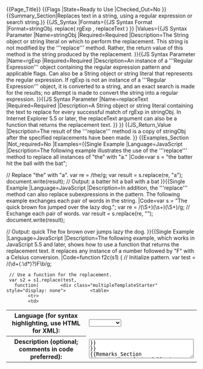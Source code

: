 {{Page_Title}}
{{Flags
|State=Ready to Use
|Checked_Out=No
}}
{{Summary_Section|Replaces text in a string, using a regular expression or search string.}}
{{JS_Syntax
|Formats={{JS Syntax Format
|Format=stringObj. replace( rgExp , replaceText )
}}
|Values={{JS Syntax Parameter
|Name=stringObj
|Required=Required
|Description=The String object or string literal on which to perform the replacement. This string is not modified by the '''replace''' method. Rather, the return value of this method is the string produced by the replacement.
}}{{JS Syntax Parameter
|Name=rgExp
|Required=Required
|Description=An instance of a '''Regular Expression''' object containing the regular expression pattern and applicable flags. Can also be a String object or string literal that represents the regular expression. If rgExp is not an instance of a '''Regular Expression''' object, it is converted to a string, and an exact search is made for the results; no attempt is made to convert the string into a regular expression.
}}{{JS Syntax Parameter
|Name=replaceText
|Required=Required
|Description=A String object or string literal containing the text to replace for every successful match of rgExp in stringObj. In Internet Explorer 5.5 or later, the replaceText argument can also be a function that returns the replacement text.
}}
}}
{{JS_Return_Value
|Description=The result of the '''replace''' method is a copy of stringObj after the specified replacements have been made.
}}
{{Examples_Section
|Not_required=No
|Examples={{Single Example
|Language=JavaScript
|Description=The following example illustrates the use of the '''replace''' method to replace all instances of "the" with "a."
|Code=var s = "the batter hit the ball with the bat";
 
 // Replace "the" with "a".
 var re = /the/g;
 var result = s.replace(re, "a");
 document.write(result);
 // Output: a batter hit a ball with a bat
}}{{Single Example
|Language=JavaScript
|Description=In addition, the '''replace''' method can also replace subexpressions in the pattern. The following example exchanges each pair of words in the string.
|Code=var s = "The quick brown fox jumped over the lazy dog.";
 var re = /(\S+)(\s+)(\S+)/g;
 // Exchange each pair of words.
 var result = s.replace(re, "");
 document.write(result);
 
 // Output:  quick The fox brown over jumps lazy the dog.
}}{{Single Example
|Language=JavaScript
|Description=The following example, which works in JavaScript 5.5 and later, shows how to use a function that returns the replacement text. It replaces any instance of a number followed by "F" with a Celsius conversion.
|Code=function f2c(s1) {
     // Initialize pattern.
     var test = /(\d+(\.\d*)?)F\b/g;
 
     // Use a function for the replacement.
     var s2 = s1.replace(test,
       function(		<div class="multipleTemplateStarter" style="display: none">			<table>
			<tr>
			<td> 
</p>
<table class="formtable">

<tr>
<th> Language (for syntax highlighting, use HTML for XML):
</th>
<td> <span class="inputSpan"><select id="input_38" tabindex="11" name="Single Example[num][Language]" class="createboxInput">	<option value=""></option>
<option value="HTML">HTML</option><option value="CSS">CSS</option><option value="JavaScript">JavaScript</option><option value="Other">Other</option></select></span>
</td></tr>
<tr>
<th> Description (optional; comments in code preferred):
</th>
<td> <span class="inputSpan"><textarea tabindex="11" name="Single Example[num][Description]" id="input_39" class="createboxInput" rows="3" cols="90" style="width: 100%">
}}
}}
{{Remarks_Section
|Remarks=Any of the following match variables can be used to identify the most recent match and the string from which it came. The match variables can be used in text replacement where the replacement string has to be determined dynamically.

{{{!}} class='wikitable'
{{!}}-
! Characters
! Meaning
{{!}}-
{{!}} '''$$'''
{{!}} $ (Internet Explorer 5.5 or later)
{{!}}-
{{!}} '''$&amp;'''
{{!}} Specifies that portion of stringObj that the entire pattern matched. (Internet Explorer 5.5 or later)
{{!}}-
{{!}} '''$`'''
{{!}} Specifies that portion of stringObj that precedes the match described by '''$&amp;'''. (Internet Explorer 5.5 or later)
{{!}}-
{{!}} '''$''''
{{!}} Specifies that portion of stringObj that follows the match described by '''$&amp;'''. (Internet Explorer 5.5 or later)
{{!}}-
{{!}} $ n
{{!}} The n th captured submatch, where n is a single decimal digit from 1 through 9. (Internet Explorer 5.5 or later)
{{!}}-
{{!}} $ nn
{{!}} The nn th captured submatch, where nn is a two-digit decimal number from 01 through 99. (Internet Explorer 5.5 or later)
{{!}}} 
If replaceText is a function, for each matched substring the function is called with the following m + 3 arguments where m is the number of left capturing parentheses in the rgExp. The first argument is the substring that matched. The next m arguments are all of the captures that resulted from the search. Argument m + 2 is the offset within stringObj where the match occurred, and argument m + 3 is stringObj. The result is the string value that results from replacing each matched substring with the corresponding return value of the function call.

The '''replace''' method updates the properties of the global '''RegExp''' object.
}}
{{Notes_Section}}
{{JS Object Listing}}
{{Topics | JS Basic}}
{{See_Also_Section
|Manual_links=* [[javascript/regular expression/exec{{!}}exec Method (Regular Expression)]]
* [[javascript/String/match{{!}}match Method (String)]]
* [[javascript/RegExp{{!}}RegExp Object]]
* [[javascript/String/search{{!}}search Method (String)]]
* [[javascript/regular expression/test{{!}}test Method (Regular Expression)]]
}}
{{JS Topics
|JS Page Type=JS Basic
|Applies to=
}}
{{External_Attribution
|Is_CC-BY-SA=No
|Sources=MSDN
|MDN_link=
|MSDN_link=http://msdn.microsoft.com/en-us/library/ie/t0kbytzc(v=vs.94).aspx
|HTML5Rocks_link=
}}
